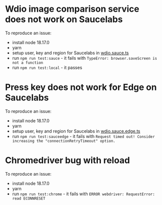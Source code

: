 # Wdio image comparison service does not work on Saucelabs

To reproduce an issue:

- install node 18.17.0
- yarn
- setup user, key and region for Saucelabs in [wdio.sauce.ts](wdio.sauce.ts)
- run `npm run test:sauce` - it fails with `TypeError: browser.saveScreen is not a function`
- run `npm run test:local` - it passes

# Press key does not work for Edge on Saucelabs

To reproduce an issue:

- install node 18.17.0
- yarn
- setup user, key and region for Saucelabs in [wdio.sauce.edge.ts](wdio.sauce.edge.ts)
- run `npm run test:sauceedge` - it fails
  with `Request timed out! Consider increasing the "connectionRetryTimeout" option.`

# Chromedriver bug with reload

To reproduce an issue:

- install node 18.17.0
- yarn
- run `npm run test:chrome` - it fails with `ERROR webdriver: RequestError: read ECONNRESET`
